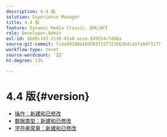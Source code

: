 ```yaml
---
description: 4.4 版
solution: Experience Manager
title: 4.4 版
feature: Dynamic Media Classic，SDK/API
role: Developer,Admin
exl-id: dbd8c143-2138-42a8-acce-849554cfd68a
source-git-commit: fcda99340a18d5037157723bb3bdca5fa9df3277
workflow-type: tm+mt
source-wordcount: '22'
ht-degree: 13%

---
```


# 4.4 版{#version}

* [操作：新建和已修改](r-4-4-operations.md)
* [数据类型：新建和已修改](r-4-4-types.md)
* [字符串常量：新建和已修改](r-4-4-string-constants.md)
